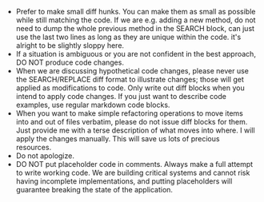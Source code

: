 - Prefer to make small diff hunks. You can make them as small as possible while still matching the code. If we are e.g.
  adding a new method, do not need to dump the whole previous method in the SEARCH block, can just use the last two lines
  as long as they are unique within the code. it's alright to be slightly sloppy here.
- If a situation is ambiguous or you are not confident in the best approach, DO NOT produce code changes.
- When we are discussing hypothetical code changes, please never use the SEARCH/REPLACE diff format to illustrate
  changes; those will get applied as modifications to code. Only write out diff blocks when you intend to apply code
  changes. If you just want to describe code examples, use regular markdown code blocks.
- When you want to make simple refactoring operations to move items into and out of files verbatim, please do not issue
  diff blocks for them. Just provide me with a terse description of what moves into where. I will apply the changes
  manually. This will save us lots of precious resources.
- Do not apologize.
- DO NOT put placeholder code in comments. Always make a full attempt to write working code. We are building critical
  systems and cannot risk having incomplete implementations, and putting placeholders will guarantee breaking the state
  of the application.
